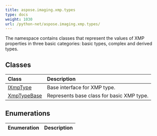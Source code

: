 ```yaml
---
title: aspose.imaging.xmp.types
type: docs
weight: 1030
url: /python-net/aspose.imaging.xmp.types/
---
```



The namespace contains classes that represent the values of XMP properties in three basic categories: basic types, complex and derived types.

## **Classes**
|**Class**|**Description**|
| :- | :- |
|[IXmpType](/imaging/python-net/aspose.imaging.xmp.types/ixmptype/)|Base interface for XMP type.|
|[XmpTypeBase](/imaging/python-net/aspose.imaging.xmp.types/xmptypebase/)|Represents base class for basic XMP type.|
## **Enumerations**
|**Enumeration**|**Description**|
| :- | :- |
